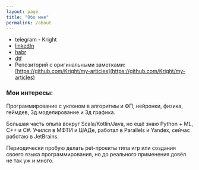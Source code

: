 ```yaml
---
layout: page
title: "Обо мне"
permalink: /about
---
```


* telegram - Kright
* [linkedIn](https://www.linkedin.com/in/igorslobodskov/)
* [habr](https://habr.com/ru/users/lgorSL/posts/)
* [dtf](https://dtf.ru/u/321207-kright)
* Репозиторий с оригинальными заметками: [https://github.com/Kright/my-articles](https://github.com/Kright/my-articles)

### Мои интересы:

Программирование с уклоном в алгоритмы и ФП, нейронки, физика, геймдев, 3д моделирование и 3д графика.

Большая часть опыта вокруг Scala/Kotlin/Java, но ещё знаю Python + ML, C++ и C#. Учился в МФТИ и ШАДе, работал в Parallels и Yandex, сейчас работаю в JetBrains.

Периодически пробую делать pet-проекты типа игр или создания своего языка программирования, но до реального применения довёл не так уж и много.
